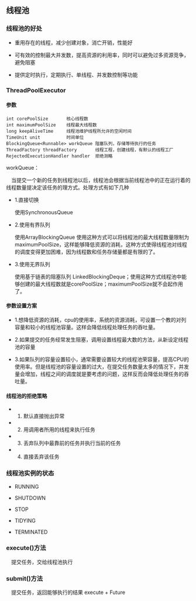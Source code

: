 ## 线程池

### 线程池的好处
* 重用存在的线程，减少创建对象，消亡开销，性能好

* 可有效的控制最大并发数，提高资源的利用率，同时可以避免过多资源竞争，避免阻塞

* 提供定时执行，定期执行、单线程、并发数控制等功能

### ThreadPoolExecutor

#### 参数
```
int corePoolSize       核心线程数
int maximumPoolSize    线程最大线程数
long keepAliveTime     线程池维护线程所允许的空闲时间
TimeUnit unit          时间单位
BlockingQueue<Runnable> workQueue 阻塞队列，存储等待执行的任务
ThreadFactory threadFactory       线程工程，创建线程，有默认的线程工厂
RejectedExecutionHandler handler  拒绝测略
```

workQueue：

 &ensp;&ensp;当提交一个新的任务到线程池以后，线程池会根据当前线程池中的正在运行着的线程数量提决定该任务的理方式。处理方式有如下几种
 
 * 1.直接切换
   
     使用SynchronousQueue
 
 * 2.使用有界队列
 
     使用ArrayBlockingQueue 使用这种方式可以将线程池的最大线程数量限制为maximumPoolSize，这样能够降低资源的消耗，这种方式使得线程池对线程的调度变得更加困难，因为线程数和任务存储量都是有限的了。
 
 * 3.使用无界队列
 
    使用基于链表的阻塞队列 LinkedBlockingDeque；使用这种方式线程池中能够创建的最大线程数就是corePoolSize；maximumPoolSize就不会起作用了。
    
#### 参数设置方案

* 1.想降低资源的消耗，cpu的使用率，系统的资源消耗，可设置一个教的对列容量和较小的线程池容量。这样会降低线程处理任务的吞吐量。

* 2.如果提交的任务经常发生阻塞，调用设置线程最大数的方法，从新设定线程池的容量

* 3.如果队列的容量设置较小，通常需要设置较大的线程池荣容量，提高CPU的使用率。但是线程池的容量设置的过大，在提交任务数量太多的情况下，并发量会增加，线程之间的调度就是要考虑的问题，这样反而会降低处理任务的吞吐量。

#### 线程池的拒绝策略

* 1. 默认直接抛出异常

* 2. 用调用者所用的线程来执行任务

* 3. 丢弃队列中最靠前的任务并执行当前的任务

* 4. 直接丢弃该任务


### 线程池实例的状态

* RUNNING

* SHUTDOWN

* STOP

* TIDYING

* TERMINATED


### execute()方法
&ensp;&ensp;提交任务，交给线程池执行


### submit()方法
&ensp;&ensp;提交任务，返回能够执行的结果 execute + Future

 
 



